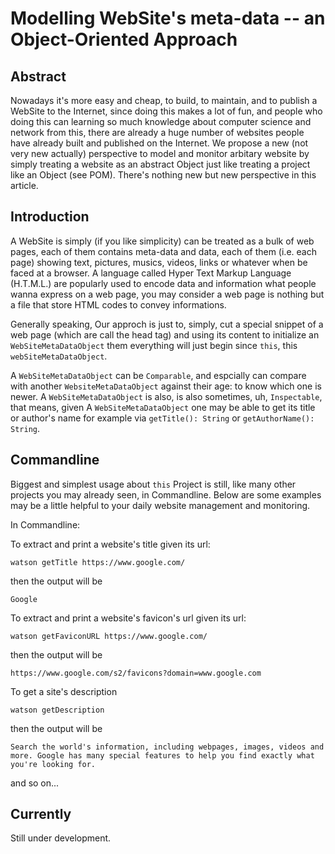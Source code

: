 # Modelling WebSite's meta-data -- an Object-Oriented Approach

## Abstract 

Nowadays it's more easy and cheap, to build, to maintain, and to publish a WebSite to the Internet, since doing this makes a lot of fun, and people who doing this can learning so much knowledge about computer science and network from this, there are already a huge number of websites people have already built and published on the Internet. We propose a new (not very new actually) perspective to model and monitor arbitary website by simply treating a website as an abstract Object just like treating a project like an Object (see POM). There's nothing new but new perspective in this article.

## Introduction

A WebSite is simply (if you like simplicity) can be treated as a bulk of web pages, each of them contains meta-data and data, each of them (i.e. each page) showing text, pictures, musics, videos, links or whatever when be faced at a browser. A language called Hyper Text Markup Language (H.T.M.L.) are popularly used to encode data and information what people wanna express on a web page, you may consider a web page is nothing but a file that store HTML codes to convey informations.

Generally speaking, Our approch is just to, simply, cut a special snippet of a web page (which are call the head tag) and using its content to initialize an `WebSiteMetaDataObject` them everything will just begin since `this`, this  `webSiteMetaDataObject`.

A `WebSiteMetaDataObject` can be `Comparable`, and espcially can compare with another `WebsiteMetaDataObject` against their age: to know which one is newer. A `WebSiteMetaDataObject` is also, is also sometimes, uh, `Inspectable`, that means, given A `WebSiteMetaDataObject` one may be able to get its title or author's name for example via `getTitle(): String` or `getAuthorName(): String`.

## Commandline

Biggest and simplest usage about `this` Project is still, like many other projects you may already seen, in Commandline. Below are some examples may be a little helpful to your daily website management and monitoring.

In Commandline:

To extract and print a website's title given its url:

```
watson getTitle https://www.google.com/
```

then the output will be

```
Google
```

To extract and print a website's favicon's url given its url:

```
watson getFaviconURL https://www.google.com/
```

then the output will be

```
https://www.google.com/s2/favicons?domain=www.google.com
```

To get a site's description

```
watson getDescription
```

then the output will be

```
Search the world's information, including webpages, images, videos and more. Google has many special features to help you find exactly what you're looking for.
```

and so on...

## Currently

Still under development.